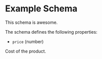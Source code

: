 # Example Schema

This schema is awesome.

The schema defines the following properties:

- `price` (number)

Cost of the product.